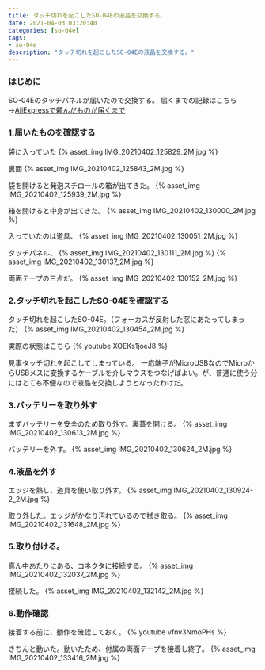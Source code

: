 ```yaml
---
title: タッチ切れを起こしたSO-04Eの液晶を交換する。
date: 2021-04-03 03:20:40
categories: [so-04e]
tags:
- so-04e
description: "タッチ切れを起こしたSO-04Eの液晶を交換する。"
---
```

### はじめに
SO-04Eのタッチパネルが届いたので交換する。
届くまでの記録はこちら→[AliExpressで頼んだものが届くまで](https://blog.m0r016.net/2021/04/02/delivery-aliexpress/)

<!-- toc -->
<!-- more -->

### 1.届いたものを確認する
袋に入っていた
{% asset_img IMG_20210402_125829_2M.jpg %}

裏面
{% asset_img IMG_20210402_125843_2M.jpg %}

袋を開けると発泡スチロールの箱が出てきた。
{% asset_img IMG_20210402_125939_2M.jpg %}

箱を開けると中身が出てきた。
{% asset_img IMG_20210402_130000_2M.jpg %}

入っていたのは道具、
{% asset_img IMG_20210402_130051_2M.jpg %}

タッチパネル、
{% asset_img IMG_20210402_130111_2M.jpg %}
{% asset_img IMG_20210402_130137_2M.jpg %}

両面テープの三点だ。
{% asset_img IMG_20210402_130152_2M.jpg %}

### 2.タッチ切れを起こしたSO-04Eを確認する
タッチ切れを起こしたSO-04E。（フォーカスが反射した窓にあたってしまった）
{% asset_img IMG_20210402_130454_2M.jpg %}

実際の状態はこちら
{% youtube XOEKs1joeJ8 %}

見事タッチ切れを起こしてしまっている。
一応端子がMicroUSBなのでMicroからUSBメスに変換するケーブルを介しマウスをつなげばよい。が、普通に使う分にはとても不便なので液晶を交換しようとなったわけだ。

### 3.バッテリーを取り外す
まずバッテリーを安全のため取り外す。裏蓋を開ける。
{% asset_img IMG_20210402_130613_2M.jpg %}

バッテリーを外す。
{% asset_img IMG_20210402_130624_2M.jpg %}

### 4.液晶を外す
エッジを熱し、道具を使い取り外す。
{% asset_img IMG_20210402_130924-2_2M.jpg %}

取り外した。エッジがかなり汚れているので拭き取る。
{% asset_img IMG_20210402_131648_2M.jpg %}

### 5.取り付ける。
真ん中あたりにある、コネクタに接続する。
{% asset_img IMG_20210402_132037_2M.jpg %}

接続した。
{% asset_img IMG_20210402_132142_2M.jpg %}

### 6.動作確認
接着する前に、動作を確認しておく。
{% youtube vfnv3NmoPHs %}

きちんと動いた。動いたため、付属の両面テープを接着し終了。
{% asset_img IMG_20210402_133416_2M.jpg %}